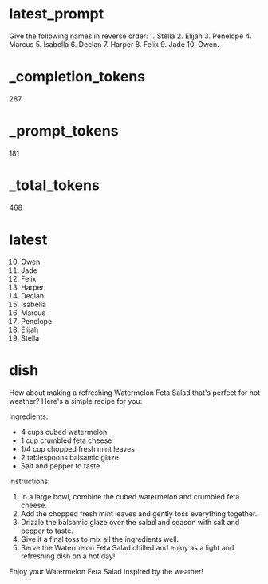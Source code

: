 # latest_prompt

Give the following names in reverse order: 1. Stella
2. Elijah
3. Penelope
4. Marcus
5. Isabella
6. Declan
7. Harper
8. Felix
9. Jade
10. Owen.

# _completion_tokens

287

# _prompt_tokens

181

# _total_tokens

468

# latest

10. Owen
9. Jade
8. Felix
7. Harper
6. Declan
5. Isabella
4. Marcus
3. Penelope
2. Elijah
1. Stella

# dish

How about making a refreshing Watermelon Feta Salad that's perfect for hot weather? Here's a simple recipe for you:

Ingredients:
- 4 cups cubed watermelon
- 1 cup crumbled feta cheese
- 1/4 cup chopped fresh mint leaves
- 2 tablespoons balsamic glaze
- Salt and pepper to taste

Instructions:
1. In a large bowl, combine the cubed watermelon and crumbled feta cheese.
2. Add the chopped fresh mint leaves and gently toss everything together.
3. Drizzle the balsamic glaze over the salad and season with salt and pepper to taste.
4. Give it a final toss to mix all the ingredients well.
5. Serve the Watermelon Feta Salad chilled and enjoy as a light and refreshing dish on a hot day!

Enjoy your Watermelon Feta Salad inspired by the weather!

